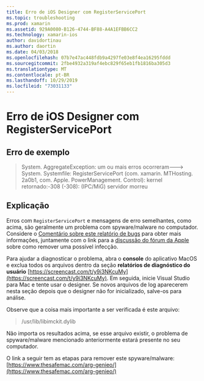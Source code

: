 ```yaml
---
title: Erro de iOS Designer com RegisterServicePort
ms.topic: troubleshooting
ms.prod: xamarin
ms.assetid: 929A0080-B126-4744-BF88-A4A1EFBB6CC2
ms.technology: xamarin-ios
author: davidortinau
ms.author: daortin
ms.date: 04/03/2018
ms.openlocfilehash: 07b7e47ac448fdb9a4297fe03e8f4ea16295fddd
ms.sourcegitcommit: 2fbe4932a319af4ebc829f65eb1fb1816ba305d3
ms.translationtype: MT
ms.contentlocale: pt-BR
ms.lasthandoff: 10/29/2019
ms.locfileid: "73031133"
---
```

# <a name="ios-designer-error-with-registerserviceport"></a>Erro de iOS Designer com RegisterServicePort

## <a name="sample-error"></a>Erro de exemplo
> System. AggregateException: um ou mais erros ocorreram---> System. Systemfile: RegisterServicePort (com. xamarin. MTHosting. 2a0b1, com. Apple. PowerManagement. Control): kernel retornado:-308 (-308): (IPC/MiG) servidor morreu

## <a name="explanation"></a>Explicação
Erros com `RegisterServicePort` e mensagens de erro semelhantes, como acima, são geralmente um problema com spyware/malware no computador. Considere o [Comentário sobre este relatório de bugs](https://bugzilla.xamarin.com/show_bug.cgi?id=21907#c4) para obter mais informações, juntamente com o link para a [discussão do fórum da Apple](https://discussions.apple.com/thread/5596008) sobre como remover uma possível infecção. 

Para ajudar a diagnosticar o problema, abra o **console** do aplicativo MacOS e exclua todos os arquivos dentro da seção **relatórios de diagnóstico do usuário** [https://screencast.com/t/y9i3NKcuMy](https://screencast.com/t/y9i3NKcuMy). Em seguida, inicie Visual Studio para Mac e tente usar o designer. Se novos arquivos de log aparecerem nesta seção depois que o designer não for inicializado, salve-os para análise.  

Observe que a coisa mais importante a ser verificada é este arquivo: 
> /usr/lib/libimckit.dylib

Não importa os resultados acima, se esse arquivo existir, o problema de spyware/malware mencionado anteriormente estará presente no seu computador.  

O link a seguir tem as etapas para remover este spyware/malware: [https://www.thesafemac.com/arg-genieo/](https://www.thesafemac.com/arg-genieo/)  

